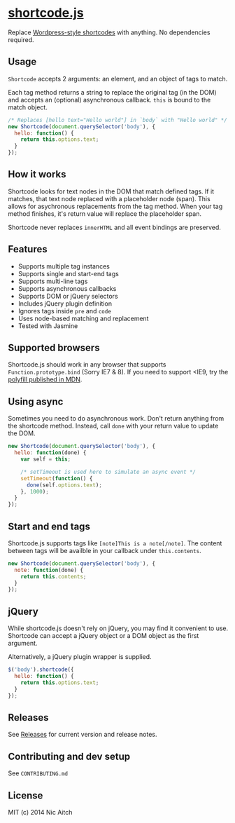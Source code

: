 # [shortcode.js](https://github.com/nicinabox/shortcode.js)

Replace [Wordpress-style shortcodes](http://codex.wordpress.org/Shortcode) with anything. No dependencies required.

## Usage

`Shortcode` accepts 2 arguments: an element, and an object of tags to match.

Each tag method returns a string to replace the original tag (in the DOM) and accepts an (optional) asynchronous callback. `this` is bound to the match object.

```javascript
/* Replaces [hello text="Hello world"] in `body` with "Hello world" */
new Shortcode(document.querySelector('body'), {
  hello: function() {
    return this.options.text;
  }
});
```

## How it works

Shortcode looks for text nodes in the DOM that match defined tags. If it matches, that text node replaced with a placeholder node (span). This allows for asychronous replacements from the tag method. When your tag method finishes, it's return value will replace the placeholder span.

Shortcode never replaces `innerHTML` and all event bindings are preserved.

## Features

* Supports multiple tag instances
* Supports single and start-end tags
* Supports multi-line tags
* Supports asynchronous callbacks
* Supports DOM or jQuery selectors
* Includes jQuery plugin definition
* Ignores tags inside `pre` and `code`
* Uses node-based matching and replacement
* Tested with Jasmine

## Supported browsers

Shortcode.js should work in any browser that supports `Function.prototype.bind` (Sorry IE7 & 8). If you need to support <IE9, try the [polyfill published in MDN](https://developer.mozilla.org/en-US/docs/Web/JavaScript/Reference/Global_Objects/Function/bind#Compatibility).

## Using async

Sometimes you need to do asynchronous work. Don't return anything from the shortcode method. Instead, call `done` with your return value to update the DOM.

```javascript
new Shortcode(document.querySelector('body'), {
  hello: function(done) {
    var self = this;

    /* setTimeout is used here to simulate an async event */
    setTimeout(function() {
      done(self.options.text);
    }, 1000);
  }
});
```

## Start and end tags

Shortcode.js supports tags like `[note]This is a note[/note]`. The content between tags will be availble in your callback under `this.contents`.

```javascript
new Shortcode(document.querySelector('body'), {
  note: function(done) {
    return this.contents;
  }
});
```

## jQuery

While shortcode.js doesn't rely on jQuery, you may find it convenient to use. Shortcode can accept a jQuery object or a DOM object as the first argument.

Alternatively, a jQuery plugin wrapper is supplied.

```javascript
$('body').shortcode({
  hello: function() {
    return this.options.text;
  }
});
```

## Releases

See [Releases](https://github.com/nicinabox/shortcode.js/releases) for current version and release notes.

## Contributing and dev setup

See `CONTRIBUTING.md`

## License

MIT (c) 2014 Nic Aitch

